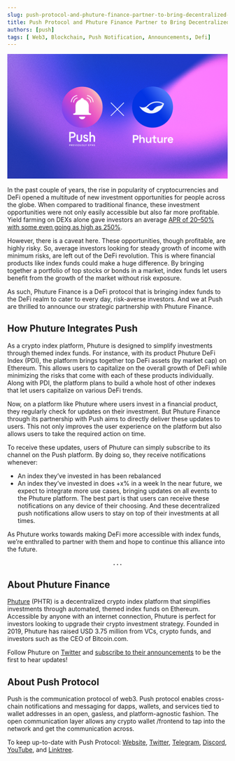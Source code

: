 ```yaml
---
slug: push-protocol-and-phuture-finance-partner-to-bring-decentralized-notifications-to-the-platform
title: Push Protocol and Phuture Finance Partner to Bring Decentralized Notifications to the Platform
authors: [push]
tags: [ Web3, Blockchain, Push Notification, Announcements, Defi]
---
```


![Docusaurus Image](./cover-image.png)

<!--truncate-->

In the past couple of years, the rise in popularity of cryptocurrencies and DeFi opened a multitude of new investment opportunities for people across the globe. When compared to traditional finance, these investment opportunities were not only easily accessible but also far more profitable. Yield farming on DEXs alone gave investors an average [APR of 20–50% with some even going as high as 250%](https://www.benzinga.com/money/best-yield-farms).

However, there is a caveat here. These opportunities, though profitable, are highly risky. So, average investors looking for steady growth of income with minimum risks, are left out of the DeFi revolution. This is where financial products like index funds could make a huge difference. By bringing together a portfolio of top stocks or bonds in a market, index funds let users benefit from the growth of the market without risk exposure.

As such, Phuture Finance is a DeFi protocol that is bringing index funds to the DeFi realm to cater to every day, risk-averse investors. And we at Push are thrilled to announce our strategic partnership with Phuture Finance.

## How Phuture Integrates Push
As a crypto index platform, Phuture is designed to simplify investments through themed index funds. For instance, with its product Phuture DeFi Index (PDI), the platform brings together top DeFi assets (by market cap) on Ethereum. This allows users to capitalize on the overall growth of DeFi while minimizing the risks that come with each of these products individually. Along with PDI, the platform plans to build a whole host of other indexes that let users capitalize on various DeFi trends.

Now, on a platform like Phuture where users invest in a financial product, they regularly check for updates on their investment. But Phuture Finance through its partnership with Push aims to directly deliver these updates to users. This not only improves the user experience on the platform but also allows users to take the required action on time.

To receive these updates, users of Phuture can simply subscribe to its channel on the Push platform. By doing so, they receive notifications whenever:

- An index they’ve invested in has been rebalanced
- An index they’ve invested in does +x% in a week
In the near future, we expect to integrate more use cases, bringing updates on all events to the Phuture platform. The best part is that users can receive these notifications on any device of their choosing. And these decentralized push notifications allow users to stay on top of their investments at all times.

As Phuture works towards making DeFi more accessible with index funds, we’re enthralled to partner with them and hope to continue this alliance into the future.

<center><b>.  .  .</b></center>

## About Phuture Finance
[Phuture](https://www.phuture.finance/) (PHTR) is a decentralized crypto index platform that simplifies investments through automated, themed index funds on Ethereum. Accessible by anyone with an internet connection, Phuture is perfect for investors looking to upgrade their crypto investment strategy. Founded in 2019, Phuture has raised USD 3.75 million from VCs, crypto funds, and investors such as the CEO of Bitcoin.com.

Follow Phuture on [Twitter](https://twitter.com/phuture_finance) and [subscribe to their announcements](http://phuture.finance/contact) to be the first to hear updates!

## About Push Protocol

Push is the communication protocol of web3. Push protocol enables cross-chain notifications and messaging for dapps, wallets, and services tied to wallet addresses in an open, gasless, and platform-agnostic fashion. The open communication layer allows any crypto wallet /frontend to tap into the network and get the communication across.

To keep up-to-date with Push Protocol: [Website](https://push.org/), [Twitter](https://twitter.com/pushprotocol), [Telegram](https://t.me/epnsproject), [Discord](https://discord.gg/pushprotocol), [YouTube](https://www.youtube.com/c/EthereumPushNotificationService), and [Linktree](https://linktr.ee/pushprotocol).
